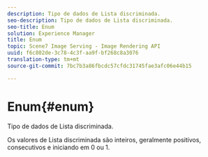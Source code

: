 ```yaml
---
description: Tipo de dados de Lista discriminada.
seo-description: Tipo de dados de Lista discriminada.
seo-title: Enum
solution: Experience Manager
title: Enum
topic: Scene7 Image Serving - Image Rendering API
uuid: f6c802de-3c78-4c3f-aa9f-bf268c8a3076
translation-type: tm+mt
source-git-commit: 7bc7b3a86fbcdc57cfdc31745fae3afc06e44b15

---
```



# Enum{#enum}

Tipo de dados de Lista discriminada.

Os valores de Lista discriminada são inteiros, geralmente positivos, consecutivos e iniciando em 0 ou 1.
